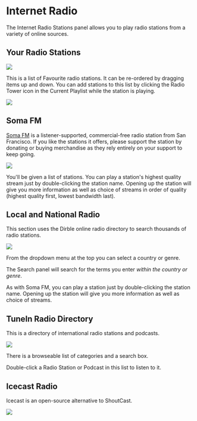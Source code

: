 # Internet Radio

The Internet Radio Stations panel allows you to play radio stations from a variety of online sources.

## Your Radio Stations

![](images/yourradio.png)

This is a list of Favourite radio stations. It can be re-ordered by dragging items up and down. You can add stations to this list by clicking the Radio Tower icon in the Current Playlist while the station is playing.

![](images/yourradio2.png)

## Soma FM

[Soma FM](https://somafm.com/) is a listener-supported, commercial-free radio station from San Francisco. If you like the stations it offers, please support the station by donating or buying merchandise as they rely entirely on your support to keep going.

![](images/somafm.png)

You'll be given a list of stations. You can play a station's highest quality stream just by double-clicking the station name. Opening up the station will give you more information as well as choice of streams in order of quality (highest quality first, lowest bandwidth last).

## Local and National Radio

This section uses the Dirble online radio directory to search thousands of radio stations.

![](images/natradio.png)

From the dropdown menu at the top you can select a country or genre.

The Search panel will search for the terms you enter *within the country or genre*.

As with Soma FM, you can play a station just by double-clicking the station name. Opening up the station will give you more information as well as choice of streams.

## TuneIn Radio Directory

This is a directory of international radio stations and podcasts.

![](images/tunein.png)

There is a browseable list of categories and a search box.

Double-click a Radio Station or Podcast in this list to listen to it.

## Icecast Radio

Icecast is an open-source alternative to ShoutCast.

![](images/icecast.png)

